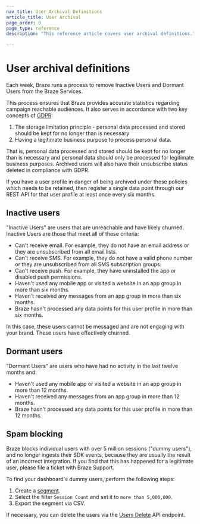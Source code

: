 ```yaml
---
nav_title: User Archival Definitions
article_title: User Archival
page_order: 0
page_type: reference
description: "This reference article covers user archival definitions."

---
```

# User archival definitions

Each week, Braze runs a process to remove Inactive Users and Dormant Users from the Braze Services.

This process ensures that Braze provides accurate statistics regarding campaign reachable audiences. It also serves in accordance with two key concepts of [GDPR][1]:

1. The storage limitation principle - personal data processed and stored should be kept for no longer than is necessary
2. Having a legitimate business purpose to process personal data.

That is, personal data processed and stored should be kept for no longer than is necessary and personal data should only be processed for legitimate business purposes. Archived users will also have their unsubscribe status deleted in compliance with GDPR.

If you have a user profile in danger of being archived under these policies which needs to be retained, then register a single data point through our REST API for that user profile at least once every six months.

## Inactive users

"Inactive Users" are users that are unreachable and have likely churned. Inactive Users are those that meet all of these criteria:

- Can't receive email. For example, they do not have an email address or they are unsubscribed from all email lists.
- Can't receive SMS. For example, they do not have a valid phone number or they are unsubscribed from all SMS subscription groups.
- Can't receive push. For example, they have uninstalled the app or disabled push permissions.
- Haven't used any mobile app or visited a website in an app group in more than six months.
- Haven't received any messages from an app group in more than six months.
- Braze hasn't processed any data points for this user profile in more than six months.

In this case, these users cannot be messaged and are not engaging with your brand. These users have effectively churned.

## Dormant users

"Dormant Users" are users who have had no activity in the last twelve months and:

- Haven't used any mobile app or visited a website in an app group in more than 12 months.
- Haven't received any messages from an app group in more than 12 months.
- Braze hasn't processed any data points for this user profile in more than 12 months.

## Spam blocking

Braze blocks individual users with over 5 million sessions ("dummy users"), and no longer ingests their SDK events, because they are usually the result of an incorrect integration. If you find that this has happened for a legitimate user, please file a ticket with Braze Support.

To find your dashboard's dummy users, perform the following steps:

1. Create a [segment]({{site.baseurl}}/user_guide/engagement_tools/segments/creating_a_segment/).
2. Select the filter `Session Count` and set it to `more than 5,000,000`.
3. Export the segment via CSV.

If necessary, you can delete the users via the [Users Delete]({{site.baseurl}}/api/endpoints/user_data/post_user_delete/) API endpoint.

[1]: {{site.baseurl}}/help/dp-technical-assistance/#the-right-to-erasure
